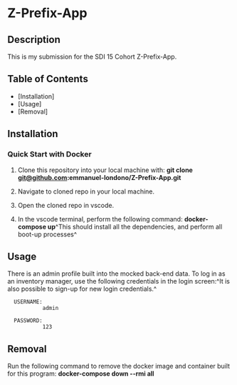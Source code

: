 # Z-Prefix-App




## Description

This is my submission for the SDI 15 Cohort Z-Prefix-App.


## Table of Contents

- [Installation]
- [Usage]
- [Removal]



## Installation

### Quick Start with Docker


1. Clone this repository into your local machine with:       **git clone git@github.com:emmanuel-londono/Z-Prefix-App.git**

2. Navigate to cloned repo in your local machine.

3. Open the cloned repo in vscode.

4. In the vscode terminal, perform the following command:   **docker-compose up**^This should install all the dependencies, and perform all boot-up processes^


## Usage

There is an admin profile built into the mocked back-end data. To log in as an inventory manager, use the following credentials in the login screen:^It is also possible to sign-up for new login credentials.^


      USERNAME:
               admin
               
      PASSWORD:
               123


## Removal

Run the following command to remove the docker image and container built for this program: **docker-compose down --rmi all**



